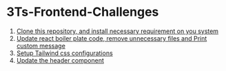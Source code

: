 # 3Ts-Frontend-Challenges

1. [Clone this repository, and install necessary requirement on you system](https://github.com/Theknighttron/3Ts-Frontend-Challenges/issues/1)
2. [Update react boiler plate code, remove unnecessary files and Print custom message](https://github.com/Theknighttron/3Ts-Frontend-Challenges/issues/2)
3. [Setup Tailwind css configurations](https://github.com/Theknighttron/3Ts-Frontend-Challenges/issues/8)
4. [Update the header component](https://github.com/Theknighttron/3Ts-Frontend-Challenges/issues/15)
